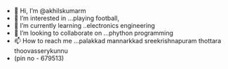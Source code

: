 - 👋 Hi, I’m @akhilskumarm
- 👀 I’m interested in ...playing football,
- 🌱 I’m currently learning ..electronics engineering 
- 💞️ I’m looking to collaborate on ...phython programming
- 📫 How to reach me ...palakkad mannarkkad sreekrishnapuram thottara thoovasserykunnu 
- (pin no - 679513)

<!---
akhilskumarm/akhilskumarm is a ✨ special ✨ repository because its `README.md` (this file) appears on your GitHub profile.
You can click the Preview link to take a look at your changes.
--->
